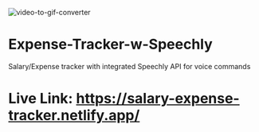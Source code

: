 ![video-to-gif-converter](https://user-images.githubusercontent.com/73156364/110207648-dd34a400-7ebf-11eb-95df-9579e1d7767f.gif)
# Expense-Tracker-w-Speechly
Salary/Expense tracker with integrated Speechly API for voice commands

# Live Link: https://salary-expense-tracker.netlify.app/
